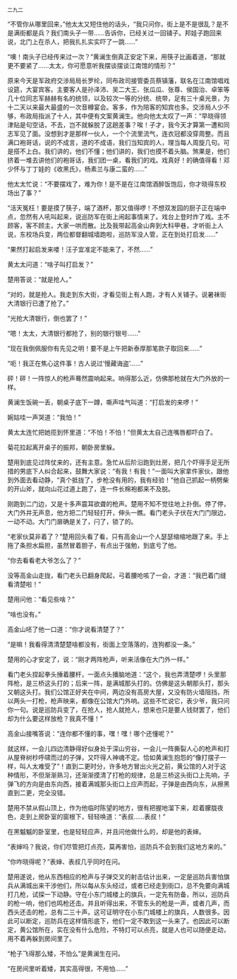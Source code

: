     二九二 

   “不管你从哪里回来，”他太太又短住他的话头，“我只问你，街上是不是很乱？是不是满街都是兵？我们南头子一带……告诉你，已经关过一回铺子。邦娃子跑回来说，北门上在杀人，把我扎扎实实吓了一跳……”

   “噢！南头子已经传来过一次？”黄澜生倒真正安定下来，用筷子比画着道，“那就更不要紧了……太太，你可愿意听我摆谈摆谈江南馆的情形？”

   原来今天是军政府交涉局局长罗纶，同布政司接管委员蔡镇藩，联名在江南馆唱戏设筵，大宴宾客。主要客人是孙泽沛、吴二大王、张瓜瓜、张尊、侯国治、卓笨等几十位同志军赫赫有名的统领，以及较次一等的分统、统带，足有三十桌光景，为十二天以来最大最盛的一次音樽宴会。客多，作为陪客的知宾也多。交涉局人少不够，布政局指派了十人，其中便有文案黄澜生。他向他太太叹了一声：“早晓得领津贴是句空话，不去，岂不就躲脱了这趟差事？唉！子才，我今天才算第一遭和同志军见了面。没想到才是那样一伙人，一个个流里流气，连衣冠都没穿周整。而且满口袍哥话，说的不成言，道的不成语，我们当知宾的人，理当每人周旋几句。可是搭不上白。我们讲的，他们不懂；他们讲的，我们也摸不着头脑。煞果是，他们挤着一堆去讲他们的袍哥话，我们团一桌，看我们的戏。戏真好！的确值得看！邓少怀与丁丁娃的《收黑氏》，杨素兰与康二蛮的……”

   他太太忙说：“不要摆戏了，难为你！是不是在江南馆酒醉饭饱后，你才晓得东校场出了事？”

   “活天冤枉！要是摸了筷子，端了酒杯，那又值得啰！不想双发园的厨子正在端中点，忽然有人吼叫起来，说巡防军在街上闹起事情来了。戏台上登时炸了戏。主不顾客，客不顾主，大家一哄而散。比及我带起高金山奔到大科甲巷，才听街上人说，东校场兵变，两位都督翻城墙跑啦，巡防军没人管，正在到处打启发……”

   “果然打起启发来喽！汪子宜准定不能来了，不然……”

   黄太太问道：“啥子叫打启发？”

   楚用答说：“就是抢人。”

   “对的，就是抢人。我走到东大街，才看见街上有人跑，才有人关铺子。说暑袜街大清银行已遭了抢了。”

   “光抢大清银行，倒也罢了！”

   “嗯！太太，大清银行都抢了，别的银行银号……”

   “现在我倒佩服你有先见之明！要不是上午把新泰厚那笔款子取回来……”

   “呃！我正在焦心这件事！古人说过‘慢藏诲盗’……”

   砰！砰！一阵惊人的枪声蓦然震响起来。响得那么近，仿佛那枪就在大门外放的一样。

   黄澜生饭碗一丢，朝桌子底下一蹲，嘶声哇气叫道：“打启发的来啰！”

   婉姑哇一声哭道：“我怕！”

   黄太太连忙把她揽到怀里道：“不怕！不怕！”但黄太太自己连嘴唇都吓白了。

   菊花拉起离开桌子的振邦，朝卧房里躲。

   楚用到底见过阵仗来的，还有主意。急忙从后阶沿跑到灶房，把几个吓得手足无所措的男底下人纠合起来，鼓舞大家说：“有我！有我！”一面叫大家拿件家伙，跟他到外面去看动静，“真个抵拢了，步枪没有用的，我有经验！”他自己抓起一柄劈柴的开山斧，就向山花过道上跑了，连一件长棉袍都来不及脱。

   刚跑到二门边，又是十多声震耳欲聋的枪声。楚用不知不觉往地上扑倒。停了停，大门外并无声息，他方把二门轻轻打开，伸头一瞧。看门老头子伏在大门门限边，一动不动。大门门扉确是关了，闩了，锁了的。

   “老家伙莫非着了？”楚用回头看了看，只有高金山一个人瑟瑟缩缩地跟了来。手上拖了条担水扁担，虽然冒着胆子，有点出于强勉，到底亏了他。

   “你去看看老大爷怎么了？”

   没等高金山走拢，看门老头已翻身爬起，弓着腰呛咳了一会，才道：“我巴着门缝看清楚啦！”

   楚用问他：“看见些啥？”

   “啥也没有。”

   高金山呸了他一口道：“你才说看清楚了？”

   “是嘛！我看得清清楚楚啥都没有，街面上空落落的，连狗都没一条。”

   楚用的心才安定了，说：“刚才两阵枪声，听来活像在大门外一样。”

   看门老头捏起拳头捶着腰杆，一面点头播脑地道：“这个，我也弄清楚啰！头里那阵枪，是三桥这头打的；后来一阵，是满城那头打的。仿佛是这头朝那头打，那头又朝这头打。我们公馆正好夹在中间，两边没有高房大屋，又没有防火墙阻挡，所以两头一打枪，枪声映来，都像在公馆大门外响。这些不忙说它，表少爷，我只问你一句。说是巡防兵变了，在抢人，抢人就抢人，想来也只是要人钱财罢了，他们却为什么要这样放枪？我真不懂！”

   高金山接嘴答说：“连你都不懂的事，嘿！嘿！哪个还懂呢？”

   就这样，一会儿四边清静得好似身处于深山穷谷，一会儿一阵撕裂人心的枪声和打从屋脊树杪呼啸而过的子弹，又吓得人神魂不定。恰如黄澜生抱怨的“像打摆子一样，叫人太难受了”！直到二更时分，许多地方冒出火光之前，黄公馆的人对于这种情形，不但渐渐熟习，还渐渐摸清了打枪的规律，总是三桥这头街口上先响，子弹飞的方向是由东向西，接着满城那头街口上应声而起，子弹是由西向东，从擦黑直到二更，完全没错。

   楚用不禁从假山顶上，作为他临时陈望的地方，很有把握地溜下来，趁着朦胧夜色，走到上房卧室的窗根下，轻轻唤道：“表叔……表叔！”

   在黑魆魆的卧室里，也是轻轻应声，并且问他做什么的，却是他的表婶。

   “表婶吗？我说，你们尽管把灯点亮，莫再害怕，巡防兵不会到我们这地方来的。”

   “你咋晓得呢？”表婶、表叔几乎同时在问。

   楚用遂说，他从东西相应的枪声与子弹交叉的射击估计出来，一定是巡防兵害怕旗兵从满城出来干涉他们，所以每从东头经过，或者已经走到街口，总不免要向满城打几枪，试探一下动静。守在小东门城楼上的旗兵，一定先有防备，所以，巡防兵的枪一响，他们也鸣枪还击。并且听得出来，不管东头的枪是一声，或者几声，而西头还击的枪，总有二三十声。这可证明守在小东门城楼上的旗兵，人数很多。因此可以断定，巡防兵在这样情形底下，他们一定不敢到这一头来了。也因此可以断定，黄公馆所在，实在没有什么危险，不特灯可以点亮，就是人也可以随便走动，用不着再躲到房间里了。

   “枪子飞得那么矮，不怕么”是黄澜生在问。

   “在房间里听着矮，其实高得很，不用怕……”

